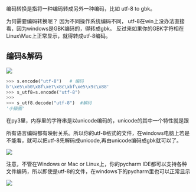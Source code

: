 编码转换是指将一种编码转成另外一种编码，比如 utf-8 to gbk。

为何需要编码转换呢？ 因为不同操作系统编码不同， utf-8在win上没办法直接看，因为windows是GBK编码的，得转成gbk。 反过来如果你的GBK字符相在Linux\Mac上正常显示，就得转成utf-8编码。

## 编码&解码

![](https://book.apeland.cn/media/images/2019/03/20/image_cvOlafM.png)

```py
>>> s.encode("utf-8")   # 编码
b'\xe5\xb0\x8f\xe7\x8c\xbf\xe5\x9c\x88'
>>> s_utf8=s.encode("utf-8")
>>> 
>>> s_utf8.decode("utf-8")  #解码
'小猿圈'
```

在py3里，内存里的字符串是以unicode编码的，unicode的其中一个特性就是跟

所有语言编码都有映射关系。所以你的utf-8格式的文件，在windows电脑上若是不能看，就可以把utf-8先解码成unicode,再由unicode编码成gbk就可以了。

![](https://book.apeland.cn/media/images/2019/03/20/image_sQIWfCp.png)

注意，不管在Windows or Mac or Linux上，你的pycharm IDE都可以支持各种文件编码，所以即使是utf-8的文件，在windows下的pycharm里也可以正常显示

![](https://book.apeland.cn/media/images/2019/03/20/image_PNqKBRf.png)

